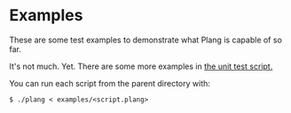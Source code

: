 # Examples
These are some test examples to demonstrate what Plang is capable of so far.

It's not much. Yet. There are some more examples in [the unit test script.](../test/unit_tests.pl)

You can run each script from the parent directory with:

    $ ./plang < examples/<script.plang>
